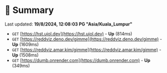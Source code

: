 # 📖 Summary
Last updated: **19/8/2024, 12:08:03 PG "Asia/Kuala_Lumpur"**

- `GET` [https://hst.ujol.dev](https://hst.ujol.dev) - **Up** (814ms)
- `GET` [https://reddviz.deno.dev/gimme](https://reddviz.deno.dev/gimme) - **Up** (1609ms)
- `GET` [https://reddviz.amar.kim/gimme](https://reddviz.amar.kim/gimme) - **Up** (1508ms)
- `GET` [https://dumb.onrender.com](https://dumb.onrender.com) - **Up** (349ms)
